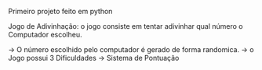 Primeiro projeto feito em python

Jogo de Adivinhação: o jogo consiste em tentar adivinhar qual número o Computador escolheu.

-> O número escolhido pelo computador é gerado de forma randomica. 
-> o Jogo possui 3 Dificuldades 
-> Sistema de Pontuação 
